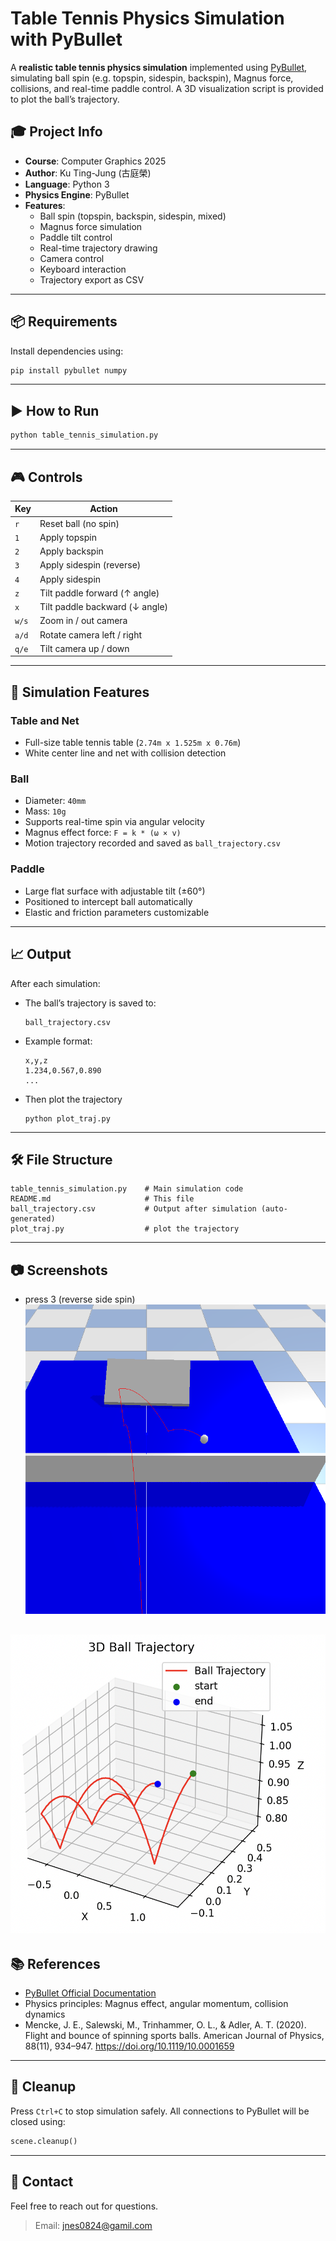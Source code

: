 # Table Tennis Physics Simulation with PyBullet

A **realistic table tennis physics simulation** implemented using [PyBullet](https://pybullet.org/wordpress/), simulating ball spin (e.g. topspin, sidespin, backspin), Magnus force, collisions, and real-time paddle control. A 3D visualization script is provided to plot the ball’s trajectory.

## 🎓 Project Info

- **Course**: Computer Graphics 2025
- **Author**: Ku Ting-Jung (古庭榮)
- **Language**: Python 3
- **Physics Engine**: PyBullet
- **Features**:
  - Ball spin (topspin, backspin, sidespin, mixed)
  - Magnus force simulation
  - Paddle tilt control
  - Real-time trajectory drawing
  - Camera control
  - Keyboard interaction
  - Trajectory export as CSV

---

## 📦 Requirements

Install dependencies using:

```bash
pip install pybullet numpy
```

---

## ▶️ How to Run

```bash
python table_tennis_simulation.py
```

---

## 🎮 Controls

| Key       | Action                                |
|-----------|----------------------------------------|
| `r`       | Reset ball (no spin)                  |
| `1`       | Apply topspin                         |
| `2`       | Apply backspin                        |
| `3`       | Apply sidespin (reverse)                        |
| `4`       | Apply sidespin                      |
| `z`       | Tilt paddle forward (↑ angle)         |
| `x`       | Tilt paddle backward (↓ angle)        |
| `w/s`     | Zoom in / out camera                  |
| `a/d`     | Rotate camera left / right            |
| `q/e`     | Tilt camera up / down                 |

---

## 🧠 Simulation Features

### Table and Net

- Full-size table tennis table (`2.74m x 1.525m x 0.76m`)
- White center line and net with collision detection

### Ball

- Diameter: `40mm`
- Mass: `10g`
- Supports real-time spin via angular velocity
- Magnus effect force: `F = k * (ω × v)`
- Motion trajectory recorded and saved as `ball_trajectory.csv`

### Paddle

- Large flat surface with adjustable tilt (±60°)
- Positioned to intercept ball automatically
- Elastic and friction parameters customizable

---

## 📈 Output

After each simulation:

- The ball’s trajectory is saved to:
  ```
  ball_trajectory.csv
  ```

- Example format:
  ```csv
  x,y,z
  1.234,0.567,0.890
  ...
  ```

- Then plot the trajectory
  ```
  python plot_traj.py
  ```
---

## 🛠️ File Structure

```
table_tennis_simulation.py    # Main simulation code
README.md                     # This file
ball_trajectory.csv           # Output after simulation (auto-generated)
plot_traj.py                  # plot the trajectory
```

---

## 📷 Screenshots
- press 3 (reverse side spin)
![alt text](./image/image.png)

![alt text](./image/image_traj.png)
---

## 📚 References

- [PyBullet Official Documentation](https://github.com/bulletphysics/bullet3)
- Physics principles: Magnus effect, angular momentum, collision dynamics
- Mencke, J. E., Salewski, M., Trinhammer, O. L., & Adler, A. T. (2020). Flight and bounce of spinning sports balls. American Journal of Physics, 88(11), 934–947. https://doi.org/10.1119/10.0001659
---

## 🧹 Cleanup

Press `Ctrl+C` to stop simulation safely. All connections to PyBullet will be closed using:

```python
scene.cleanup()
```

---

## 📩 Contact

Feel free to reach out for questions.

> Email: jnes0824@gamil.com

